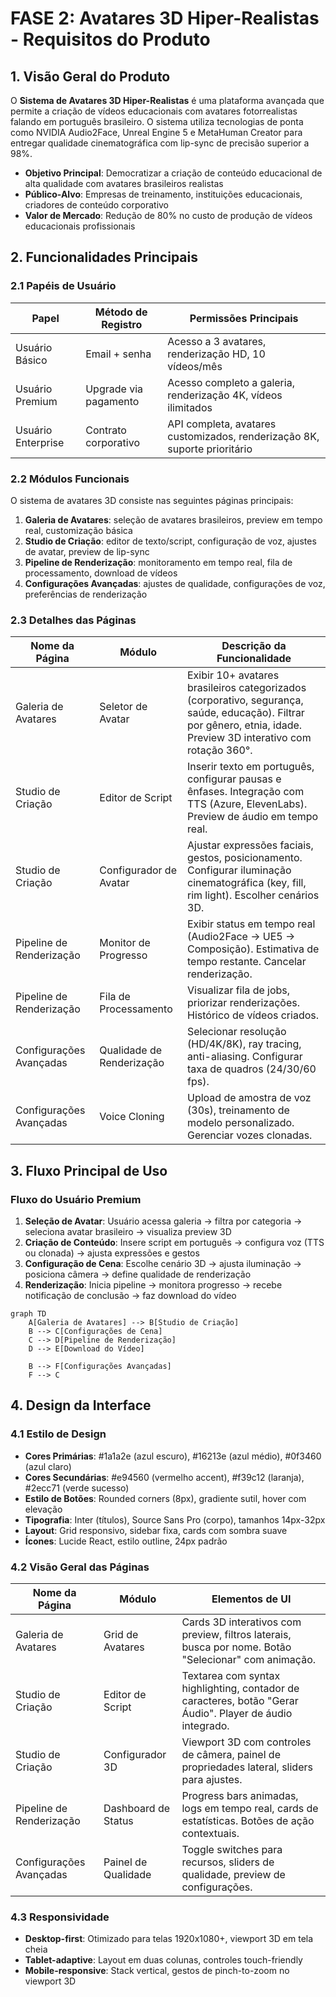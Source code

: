 # FASE 2: Avatares 3D Hiper-Realistas - Requisitos do Produto

## 1. Visão Geral do Produto

O **Sistema de Avatares 3D Hiper-Realistas** é uma plataforma avançada que permite a criação de vídeos educacionais com avatares fotorrealistas falando em português brasileiro. O sistema utiliza tecnologias de ponta como NVIDIA Audio2Face, Unreal Engine 5 e MetaHuman Creator para entregar qualidade cinematográfica com lip-sync de precisão superior a 98%.

- **Objetivo Principal**: Democratizar a criação de conteúdo educacional de alta qualidade com avatares brasileiros realistas
- **Público-Alvo**: Empresas de treinamento, instituições educacionais, criadores de conteúdo corporativo
- **Valor de Mercado**: Redução de 80% no custo de produção de vídeos educacionais profissionais

## 2. Funcionalidades Principais

### 2.1 Papéis de Usuário

| Papel | Método de Registro | Permissões Principais |
|-------|-------------------|----------------------|
| Usuário Básico | Email + senha | Acesso a 3 avatares, renderização HD, 10 vídeos/mês |
| Usuário Premium | Upgrade via pagamento | Acesso completo a galeria, renderização 4K, vídeos ilimitados |
| Usuário Enterprise | Contrato corporativo | API completa, avatares customizados, renderização 8K, suporte prioritário |

### 2.2 Módulos Funcionais

O sistema de avatares 3D consiste nas seguintes páginas principais:

1. **Galeria de Avatares**: seleção de avatares brasileiros, preview em tempo real, customização básica
2. **Studio de Criação**: editor de texto/script, configuração de voz, ajustes de avatar, preview de lip-sync
3. **Pipeline de Renderização**: monitoramento em tempo real, fila de processamento, download de vídeos
4. **Configurações Avançadas**: ajustes de qualidade, configurações de voz, preferências de renderização

### 2.3 Detalhes das Páginas

| Nome da Página | Módulo | Descrição da Funcionalidade |
|----------------|--------|------------------------------|
| Galeria de Avatares | Seletor de Avatar | Exibir 10+ avatares brasileiros categorizados (corporativo, segurança, saúde, educação). Filtrar por gênero, etnia, idade. Preview 3D interativo com rotação 360°. |
| Studio de Criação | Editor de Script | Inserir texto em português, configurar pausas e ênfases. Integração com TTS (Azure, ElevenLabs). Preview de áudio em tempo real. |
| Studio de Criação | Configurador de Avatar | Ajustar expressões faciais, gestos, posicionamento. Configurar iluminação cinematográfica (key, fill, rim light). Escolher cenários 3D. |
| Pipeline de Renderização | Monitor de Progresso | Exibir status em tempo real (Audio2Face → UE5 → Composição). Estimativa de tempo restante. Cancelar renderização. |
| Pipeline de Renderização | Fila de Processamento | Visualizar fila de jobs, priorizar renderizações. Histórico de vídeos criados. |
| Configurações Avançadas | Qualidade de Renderização | Selecionar resolução (HD/4K/8K), ray tracing, anti-aliasing. Configurar taxa de quadros (24/30/60 fps). |
| Configurações Avançadas | Voice Cloning | Upload de amostra de voz (30s), treinamento de modelo personalizado. Gerenciar vozes clonadas. |

## 3. Fluxo Principal de Uso

### Fluxo do Usuário Premium

1. **Seleção de Avatar**: Usuário acessa galeria → filtra por categoria → seleciona avatar brasileiro → visualiza preview 3D
2. **Criação de Conteúdo**: Insere script em português → configura voz (TTS ou clonada) → ajusta expressões e gestos
3. **Configuração de Cena**: Escolhe cenário 3D → ajusta iluminação → posiciona câmera → define qualidade de renderização
4. **Renderização**: Inicia pipeline → monitora progresso → recebe notificação de conclusão → faz download do vídeo

```mermaid
graph TD
    A[Galeria de Avatares] --> B[Studio de Criação]
    B --> C[Configurações de Cena]
    C --> D[Pipeline de Renderização]
    D --> E[Download do Vídeo]
    
    B --> F[Configurações Avançadas]
    F --> C
```

## 4. Design da Interface

### 4.1 Estilo de Design

- **Cores Primárias**: #1a1a2e (azul escuro), #16213e (azul médio), #0f3460 (azul claro)
- **Cores Secundárias**: #e94560 (vermelho accent), #f39c12 (laranja), #2ecc71 (verde sucesso)
- **Estilo de Botões**: Rounded corners (8px), gradiente sutil, hover com elevação
- **Tipografia**: Inter (títulos), Source Sans Pro (corpo), tamanhos 14px-32px
- **Layout**: Grid responsivo, sidebar fixa, cards com sombra suave
- **Ícones**: Lucide React, estilo outline, 24px padrão

### 4.2 Visão Geral das Páginas

| Nome da Página | Módulo | Elementos de UI |
|----------------|--------|-----------------|
| Galeria de Avatares | Grid de Avatares | Cards 3D interativos com preview, filtros laterais, busca por nome. Botão "Selecionar" com animação. |
| Studio de Criação | Editor de Script | Textarea com syntax highlighting, contador de caracteres, botão "Gerar Áudio". Player de áudio integrado. |
| Studio de Criação | Configurador 3D | Viewport 3D com controles de câmera, painel de propriedades lateral, sliders para ajustes. |
| Pipeline de Renderização | Dashboard de Status | Progress bars animadas, logs em tempo real, cards de estatísticas. Botões de ação contextuais. |
| Configurações Avançadas | Painel de Qualidade | Toggle switches para recursos, sliders de qualidade, preview de configurações. |

### 4.3 Responsividade

- **Desktop-first**: Otimizado para telas 1920x1080+, viewport 3D em tela cheia
- **Tablet-adaptive**: Layout em duas colunas, controles touch-friendly
- **Mobile-responsive**: Stack vertical, gestos de pinch-to-zoom no viewport 3D